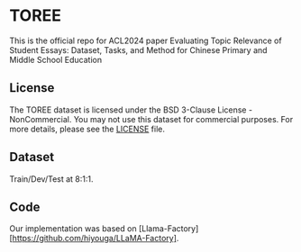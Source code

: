 # TOREE
This is the official repo for ACL2024 paper Evaluating Topic Relevance of Student Essays: Dataset, Tasks, and Method for Chinese Primary and Middle School Education




## License

The TOREE dataset is licensed under the BSD 3-Clause License - NonCommercial. You may not use this dataset for commercial purposes. For more details, please see the [LICENSE](./LICENSE) file.


## Dataset
Train/Dev/Test at 8:1:1. 


## Code
Our implementation was based on [Llama-Factory][https://github.com/hiyouga/LLaMA-Factory].  
